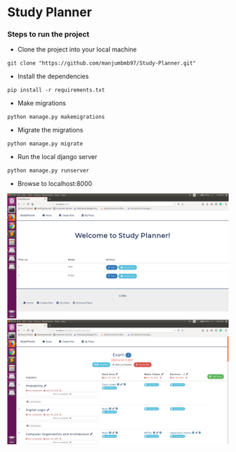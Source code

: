 # Study Planner

### Steps to run the project
* Clone the project into your local machine
```
git clone "https://github.com/manjumbmb97/Study-Planner.git"
```
* Install the dependencies
```
pip install -r requirements.txt
```
* Make migrations
```
python manage.py makemigrations
```
* Migrate the migrations
```
python manage.py migrate
```
* Run the local django server
```
python manage.py runserver
```
* Browse to localhost:8000

![Screenshot](screenshots/home_page.png)
![Screenshot](screenshots/plan_page.png)
